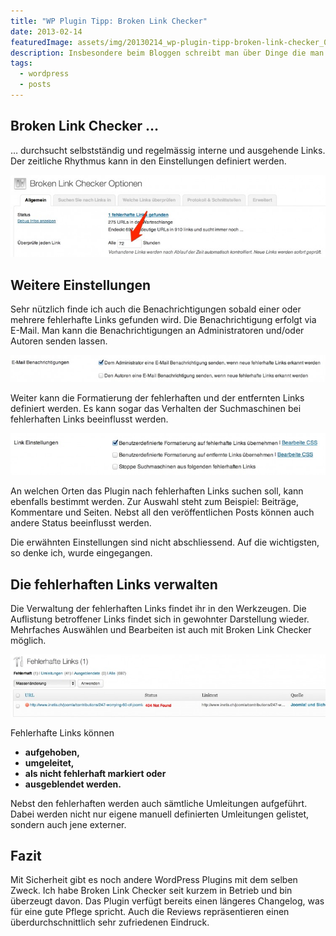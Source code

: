 ```yaml
---
title: "WP Plugin Tipp: Broken Link Checker"
date: 2013-02-14
featuredImage: assets/img/20130214_wp-plugin-tipp-broken-link-checker_0.jpg
description: Insbesondere beim Bloggen schreibt man über Dinge die man im Web entdeckt hat und verlinkt den Artikel damit. Nun kommt es immer wieder vor, dass jene Links nicht mehr gültig sind, indem sie unter einer anderen Adresse erreichbar oder ganz verschwunden sind. Folgendes Plugin hilft dabei, ungültige Links aufzuspüren und zu bearbeiten.
tags:
  - wordpress
  - posts
---
```

## Broken Link Checker …

… durchsucht selbstständig und regelmässig interne und ausgehende Links. Der zeitliche Rhythmus kann in den Einstellungen definiert werden.

![Broken Link Checker Rhythmus Einstellungen](assets/img/20130214_wp-plugin-tipp-broken-link-checker_1.jpg)

## Weitere Einstellungen

Sehr nützlich finde ich auch die Benachrichtigungen sobald einer oder mehrere fehlerhafte Links gefunden wird. Die Benachrichtigung erfolgt via E-Mail. Man kann die Benachrichtigungen an Administratoren und/oder Autoren senden lassen.

![Broken Link Checker Mail-Benachrichtigungen](assets/img/20130214_wp-plugin-tipp-broken-link-checker_2.jpg)

Weiter kann die Formatierung der fehlerhaften und der entfernten Links definiert werden. Es kann sogar das Verhalten der Suchmaschinen bei fehlerhaften Links beeinflusst werden.

![Broken Link Checker Link Einstellungen](assets/img/20130214_wp-plugin-tipp-broken-link-checker_3.jpg)

An welchen Orten das Plugin nach fehlerhaften Links suchen soll, kann ebenfalls bestimmt werden. Zur Auswahl steht zum Beispiel: Beiträge, Kommentare und Seiten. Nebst all den veröffentlichen Posts können auch andere Status beeinflusst werden.

Die erwähnten Einstellungen sind nicht abschliessend. Auf die wichtigsten, so denke ich, wurde eingegangen.

## Die fehlerhaften Links verwalten

Die Verwaltung der fehlerhaften Links findet ihr in den Werkzeugen. Die Auflistung betroffener Links findet sich in gewohnter Darstellung wieder. Mehrfaches Auswählen und Bearbeiten ist auch mit Broken Link Checker möglich.

![Broken Link Checker Link Verwaltung](assets/img/20130214_wp-plugin-tipp-broken-link-checker_4.jpg)

Fehlerhafte Links können

- **aufgehoben,**
- **umgeleitet,**
- **als nicht fehlerhaft markiert oder**
- **ausgeblendet werden.**

Nebst den fehlerhaften werden auch sämtliche Umleitungen aufgeführt. Dabei werden nicht nur eigene manuell definierten Umleitungen gelistet, sondern auch jene externer.

## Fazit

Mit Sicherheit gibt es noch andere WordPress Plugins mit dem selben Zweck. Ich habe Broken Link Checker seit kurzem in Betrieb und bin überzeugt davon. Das Plugin verfügt bereits einen längeres Changelog, was für eine gute Pflege spricht. Auch die Reviews repräsentieren einen überdurchschnittlich sehr zufriedenen Eindruck.

